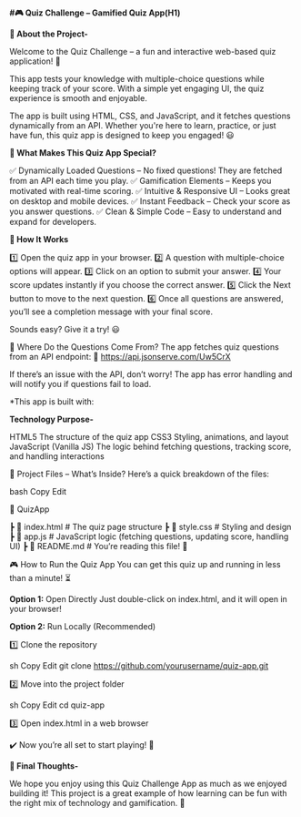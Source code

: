 **#🎮 Quiz Challenge – Gamified Quiz App(H1)**

**📌 About the Project-**

Welcome to the Quiz Challenge – a fun and interactive web-based quiz application! 🎉

This app tests your knowledge with multiple-choice questions while keeping track of your score. With a simple yet engaging UI, the quiz experience is smooth and enjoyable.

The app is built using HTML, CSS, and JavaScript, and it fetches questions dynamically from an API. Whether you're here to learn, practice, or just have fun, this quiz app is designed to keep you engaged! 😃

**🎯 What Makes This Quiz App Special?**

✅ Dynamically Loaded Questions – No fixed questions! They are fetched from an API each time you play.
✅ Gamification Elements – Keeps you motivated with real-time scoring.
✅ Intuitive & Responsive UI – Looks great on desktop and mobile devices.
✅ Instant Feedback – Check your score as you answer questions.
✅ Clean & Simple Code – Easy to understand and expand for developers.

**🚀 How It Works**

1️⃣ Open the quiz app in your browser.
2️⃣ A question with multiple-choice options will appear.
3️⃣ Click on an option to submit your answer.
4️⃣ Your score updates instantly if you choose the correct answer.
5️⃣ Click the Next button to move to the next question.
6️⃣ Once all questions are answered, you’ll see a completion message with your final score.

Sounds easy? Give it a try! 😃

🔗 Where Do the Questions Come From?
The app fetches quiz questions from an API endpoint:
📌 https://api.jsonserve.com/Uw5CrX

If there’s an issue with the API, don’t worry! The app has error handling and will notify you if questions fail to load.

*This app is built with:

**Technology	Purpose-**

HTML5	The structure of the quiz app
CSS3	Styling, animations, and layout
JavaScript (Vanilla JS)	The logic behind fetching questions, tracking score, and handling interactions

📂 Project Files – What’s Inside?
Here’s a quick breakdown of the files:

bash
Copy
Edit

📂 QuizApp

 ┣ 📜 index.html      # The quiz page structure
 ┣ 📜 style.css       # Styling and design
 ┣ 📜 app.js          # JavaScript logic (fetching questions, updating score, handling UI)
 ┣ 📜 README.md       # You’re reading this file! 📖
 
🎮 How to Run the Quiz App
You can get this quiz up and running in less than a minute! ⏳

**Option 1:** Open Directly
Just double-click on index.html, and it will open in your browser!

**Option 2:** Run Locally (Recommended)

1️⃣ Clone the repository

sh
Copy
Edit
git clone https://github.com/yourusername/quiz-app.git

2️⃣ Move into the project folder

sh
Copy
Edit
cd quiz-app

3️⃣ Open index.html in a web browser

✔️ Now you’re all set to start playing! 🚀

**🎉 Final Thoughts-**

We hope you enjoy using this Quiz Challenge App as much as we enjoyed building it! This project is a great example of how learning can be fun with the right mix of technology and gamification. 🚀
